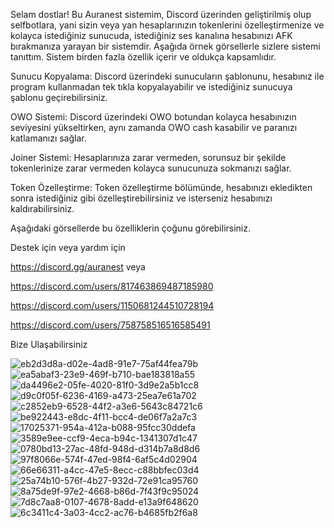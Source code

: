 Selam dostlar! Bu Auranest sistemim, Discord üzerinden geliştirilmiş olup selfbotlara, yani sizin veya yan hesaplarınızın tokenlerini özelleştirmenize ve kolayca istediğiniz sunucuda, istediğiniz ses kanalına hesabınızı AFK bırakmanıza yarayan bir sistemdir. Aşağıda örnek görsellerle sizlere sistemi tanıttım. Sistem birden fazla özellik içerir ve oldukça kapsamlıdır.

Sunucu Kopyalama:
Discord üzerindeki sunucuların şablonunu, hesabınız ile program kullanmadan tek tıkla kopyalayabilir ve istediğiniz sunucuya şablonu geçirebilirsiniz.

OWO Sistemi:
Discord üzerindeki OWO botundan kolayca hesabınızın seviyesini yükseltirken, aynı zamanda OWO cash kasabilir ve paranızı katlamanızı sağlar.

Joiner Sistemi:
Hesaplarınıza zarar vermeden, sorunsuz bir şekilde tokenlerinize zarar vermeden kolayca sunucunuza sokmanızı sağlar.

Token Özelleştirme:
Token özelleştirme bölümünde, hesabınızı ekledikten sonra istediğiniz gibi özelleştirebilirsiniz ve isterseniz hesabınızı kaldırabilirsiniz.

Aşağıdaki görsellerde bu özelliklerin çoğunu görebilirsiniz.

Destek için veya yardım için

https://discord.gg/auranest veya 

https://discord.com/users/817463869487185980

https://discord.com/users/1150681244510728194

https://discord.com/users/758758516516585491

Bize Ulaşabilirsiniz

![eb2d3d8a-d02e-4ad8-91e7-75af44fea79b](https://github.com/user-attachments/assets/72ab51d6-3da4-4a9e-909e-e189736c51c4)
![ea5abaf3-23e9-469f-b710-bae183818a55](https://github.com/user-attachments/assets/561a9056-7c4d-4e9a-8e08-65630945cea3)
![da4496e2-05fe-4020-81f0-3d9e2a5b1cc8](https://github.com/user-attachments/assets/5576e254-b04c-4880-8f9a-f1fa4c61b2ba)
![d9c0f05f-6236-4169-a473-25ea7e61a702](https://github.com/user-attachments/assets/45142827-164d-4d38-84ca-7a4708cac27b)
![c2852eb9-6528-44f2-a3e6-5643c84721c6](https://github.com/user-attachments/assets/4a9ade58-51f1-4c92-ab6b-445ab0c62ae6)
![be922443-e8dc-4f11-bcc4-de06f7a2a7c3](https://github.com/user-attachments/assets/bd74cb4c-dfc3-4dfc-953e-2d5142a02d30)
![17025371-954a-412a-b088-95fcc30ddefa](https://github.com/user-attachments/assets/8481ed89-8eeb-4374-8142-d0c431022f79)
![3589e9ee-ccf9-4eca-b94c-1341307d1c47](https://github.com/user-attachments/assets/20899f8d-150d-48bf-bc8c-5d97f3536311)
![0780bd13-27ac-48fd-948d-d314b7a8d8d6](https://github.com/user-attachments/assets/d82c4c56-4123-46c6-a4a1-b6fd4edd842e)
![97f8066e-574f-47ed-98f4-6af5c4d02904](https://github.com/user-attachments/assets/81f6f68f-cc57-431f-8cbf-52ff879ec9a0)
![66e66311-a4cc-47e5-8ecc-c88bbfec03d4](https://github.com/user-attachments/assets/c8d8b180-f741-4201-abdc-47969944d21a)
![25a74b10-576f-4b27-932d-72e91ca95760](https://github.com/user-attachments/assets/212606bc-1756-4620-8baf-42eb64010ce7)
![8a75de9f-97e2-4668-b86d-7f43f9c95024](https://github.com/user-attachments/assets/dc2cd3bb-d47f-4efa-9ccc-6511ea13b6d8)
![7d8c7aa8-0107-4678-8add-e13a9f648620](https://github.com/user-attachments/assets/e0d1b440-c918-4f30-9cbc-db4e67ea9d55)
![6c3411c4-3a03-4cc2-ac76-b4685fb2f6a8](https://github.com/user-attachments/assets/fd56d363-41f7-4a55-8cf4-e05d6af8fa13)

